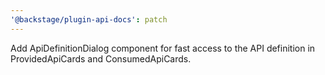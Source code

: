 ```yaml
---
'@backstage/plugin-api-docs': patch
---
```


Add ApiDefinitionDialog component for fast access to the API definition in ProvidedApiCards and ConsumedApiCards.
